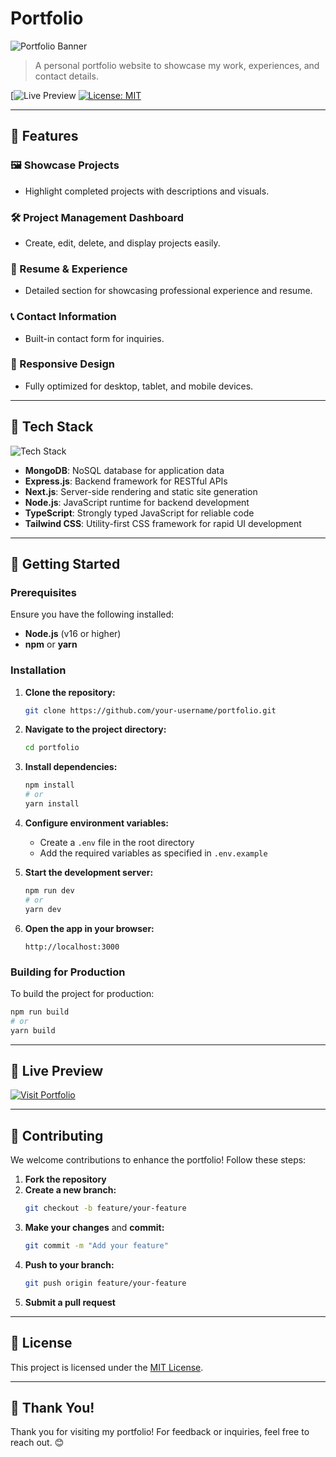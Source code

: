 # Portfolio

![Portfolio Banner](https://via.placeholder.com/1200x400?text=Portfolio+Website)

> A personal portfolio website to showcase my work, experiences, and contact details.

[![Live Preview](https://i.imgur.com/MWQnyTY.png.png) [![License: MIT](https://img.shields.io/badge/License-MIT-blue?style=for-the-badge)](LICENSE)

---

## 🌟 Features

### 🖼️ Showcase Projects
- Highlight completed projects with descriptions and visuals.

### 🛠️ Project Management Dashboard
- Create, edit, delete, and display projects easily.

### 📄 Resume & Experience
- Detailed section for showcasing professional experience and resume.

### 📞 Contact Information
- Built-in contact form for inquiries.

### 📱 Responsive Design
- Fully optimized for desktop, tablet, and mobile devices.

---

## 🔧 Tech Stack

![Tech Stack](https://skillicons.dev/icons?i=mongodb,express,nextjs,nodejs,typescript,tailwindcss&theme=light)

- **MongoDB**: NoSQL database for application data
- **Express.js**: Backend framework for RESTful APIs
- **Next.js**: Server-side rendering and static site generation
- **Node.js**: JavaScript runtime for backend development
- **TypeScript**: Strongly typed JavaScript for reliable code
- **Tailwind CSS**: Utility-first CSS framework for rapid UI development

---

## 🚀 Getting Started

### Prerequisites
Ensure you have the following installed:
- **Node.js** (v16 or higher)
- **npm** or **yarn**

### Installation

1. **Clone the repository:**
   ```bash
   git clone https://github.com/your-username/portfolio.git
   ```

2. **Navigate to the project directory:**
   ```bash
   cd portfolio
   ```

3. **Install dependencies:**
   ```bash
   npm install
   # or
   yarn install
   ```

4. **Configure environment variables:**
   - Create a `.env` file in the root directory
   - Add the required variables as specified in `.env.example`

5. **Start the development server:**
   ```bash
   npm run dev
   # or
   yarn dev
   ```

6. **Open the app in your browser:**
   ```
   http://localhost:3000
   ```

### Building for Production
To build the project for production:
```bash
npm run build
# or
yarn build
```

---

## 🔗 Live Preview

[![Visit Portfolio](https://img.shields.io/badge/Visit-Portfolio-brightgreen?style=for-the-badge)](https://anas-portfolio-vercel.vercel.app/)

---

## 🤝 Contributing

We welcome contributions to enhance the portfolio! Follow these steps:

1. **Fork the repository**
2. **Create a new branch:**
   ```bash
   git checkout -b feature/your-feature
   ```
3. **Make your changes** and **commit:**
   ```bash
   git commit -m "Add your feature"
   ```
4. **Push to your branch:**
   ```bash
   git push origin feature/your-feature
   ```
5. **Submit a pull request**

---

## 📜 License

This project is licensed under the [MIT License](LICENSE).

---

## 🎉 Thank You!

Thank you for visiting my portfolio! For feedback or inquiries, feel free to reach out. 😊
